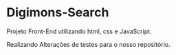 # Digimons-Search
Projeto Front-End utilizando html, css e JavaScript.

Realizando Alterações de testes para o nosso repositório.

